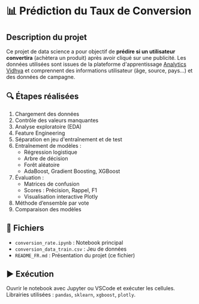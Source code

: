 # 📊 Prédiction du Taux de Conversion

## Description du projet

Ce projet de data science a pour objectif de **prédire si un utilisateur convertira** (achètera un produit) après avoir cliqué sur une publicité.
Les données utilisées sont issues de la plateforme d'apprentissage [Analytics Vidhya](https://datahack.analyticsvidhya.com/) et comprennent des informations utilisateur (âge, source, pays...) et des données de campagne.

## 🔍 Étapes réalisées

1. Chargement des données
2. Contrôle des valeurs manquantes
3. Analyse exploratoire (EDA)
4. Feature Engineering
5. Séparation en jeu d'entraînement et de test
6. Entraînement de modèles :
   - Régression logistique
   - Arbre de décision
   - Forêt aléatoire
   - AdaBoost, Gradient Boosting, XGBoost
7. Évaluation :
   - Matrices de confusion
   - Scores : Précision, Rappel, F1
   - Visualisation interactive Plotly
8. Méthode d’ensemble par vote
9. Comparaison des modèles

## 📁 Fichiers

- `conversion_rate.ipynb` : Notebook principal
- `conversion_data_train.csv` : Jeu de données
- `README_FR.md` : Présentation du projet (ce fichier)

## ▶️ Exécution

Ouvrir le notebook avec Jupyter ou VSCode et exécuter les cellules.
Librairies utilisées : `pandas`, `sklearn`, `xgboost`, `plotly`.